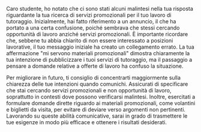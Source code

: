 Caro studente, ho notato che ci sono stati alcuni malintesi nella tua risposta riguardante la tua ricerca di servizi promozionali per il tuo lavoro di tutoraggio. Inizialmente, hai fatto riferimento a un annuncio, il che ha portato a una certa confusione, poiché sembrava che stessi cercando opportunità di lavoro anziché servizi promozionali. È importante ricordare che, sebbene tu abbia chiarito di non essere interessato a posizioni lavorative, il tuo messaggio iniziale ha creato un collegamento errato. La tua affermazione "mi servono materiali promozionali" dimostra chiaramente la tua intenzione di pubblicizzare i tuoi servizi di tutoraggio, ma il passaggio a pensare a domande relative a offerte di lavoro ha confuso la situazione.

Per migliorare in futuro, ti consiglio di concentrarti maggiormente sulla chiarezza delle tue intenzioni quando comunichi. Assicurati di specificare che stai cercando servizi promozionali e non opportunità di lavoro, soprattutto in contesti dove possono verificarsi malintesi. Inoltre, esercitati a formulare domande dirette riguardo ai materiali promozionali, come volantini e biglietti da visita, per evitare di deviare verso argomenti non pertinenti. Lavorando su queste abilità comunicative, sarai in grado di trasmettere le tue esigenze in modo più efficace e ottenere i risultati desiderati.